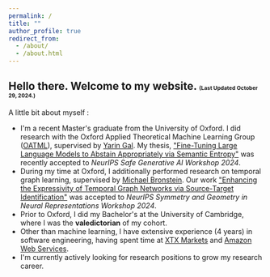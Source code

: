 ```yaml
---
permalink: /
title: ""
author_profile: true
redirect_from: 
  - /about/
  - /about.html
---
```


## Hello there. Welcome to my website. <span style="font-size: 0.5em;"> (Last Updated October  29, 2024.)</span>

A little bit about myself :
- I'm a recent Master's graduate from the University of Oxford. I did research with the Oxford Applied Theoretical Machine Learning Group ([OATML](https://oatml.cs.ox.ac.uk/)), supervised by [Yarin Gal](https://www.cs.ox.ac.uk/people/yarin.gal/website/). My thesis, ["Fine-Tuning Large Language Models to Abstain Appropriately via Semantic Entropy"](https://arxiv.org/abs/2410.17234) was recently accepted to _NeurIPS Safe Generative AI Workshop 2024_.
- During my time at Oxford, I additionally performed research on temporal graph learning, supervised by [Michael Bronstein](https://scholar.google.co.uk/citations?user=UU3N6-UAAAAJ&hl=en). Our work ["Enhancing the Expressivity of Temporal Graph Networks via Source-Target Identification"](https://neurips.cc/virtual/2024/101413) was accepted to _NeurIPS Symmetry and Geometry in Neural Representations Workshop 2024_. 
- Prior to Oxford, I did my Bachelor's at the University of Cambridge, where I was the **valedictorian** of my cohort. 
- Other than machine learning, I have extensive experience (4 years) in software engineering, having spent time at [XTX Markets](https://www.xtxmarkets.com/) and [Amazon Web Services](https://aws.amazon.com/). 
- I'm currently actively looking for research positions to grow my research career. 
